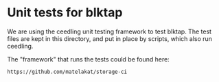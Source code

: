 # Unit tests for blktap

We are using the ceedling unit testing framework to test blktap. The test files
are kept in this directory, and put in place by scripts, which also run
ceedling.

The "framework" that runs the tests could be found here:

    https://github.com/matelakat/storage-ci
